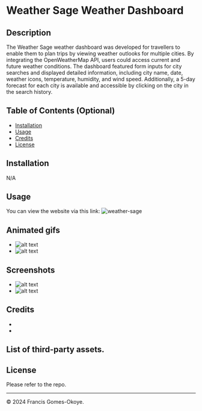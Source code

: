 # Weather Sage Weather Dashboard

## Description

The Weather Sage weather dashboard was developed for travellers to enable them to plan trips by viewing weather outlooks for multiple cities. By integrating the OpenWeatherMap API, users could access current and future weather conditions. The dashboard featured form inputs for city searches and displayed detailed information, including city name, date, weather icons, temperature, humidity, and wind speed. Additionally, a 5-day forecast for each city is available and accessible by clicking on the city in the search history.

## Table of Contents (Optional)

-   [Installation](#installation)
-   [Usage](#usage)
-   [Credits](#credits)
-   [License](#license)

## Installation

N/A

## Usage

You can view the website via this link: ![weather-sage](https://francis-gomes-esq.github.io/weather-sage/)

## Animated gifs

-   ![alt text](assets/example.png)
-   ![alt text](assets/example.png)

## Screenshots

-   ![alt text](assets/example.png)
-   ![alt text](assets/example.png)

## Credits

-
-

## List of third-party assets.

## License

Please refer to the repo.

---

© 2024 Francis Gomes-Okoye.
